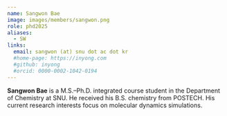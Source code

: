 ```yaml
---
name: Sangwon Bae
image: images/members/sangwon.png
role: phd2025
aliases:
  - SW
links: 
  email: sangwon (at) snu dot ac dot kr
  #home-page: https://inyong.com
  #github: inyong
  #orcid: 0000-0002-1042-0194
---
```


**Sangwon Bae** is a M.S.–Ph.D. integrated course student in the Department of Chemistry at SNU. He received his B.S. chemistry from POSTECH. His current research interests focus on molecular dynamics simulations.
